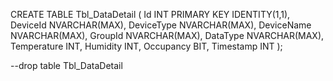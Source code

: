 CREATE TABLE Tbl_DataDetail (
    Id INT PRIMARY KEY IDENTITY(1,1),
    DeviceId NVARCHAR(MAX),
    DeviceType NVARCHAR(MAX),
    DeviceName NVARCHAR(MAX),
    GroupId NVARCHAR(MAX),
    DataType NVARCHAR(MAX),
    Temperature INT,
    Humidity INT,
    Occupancy BIT,
    Timestamp INT
);

--drop table Tbl_DataDetail